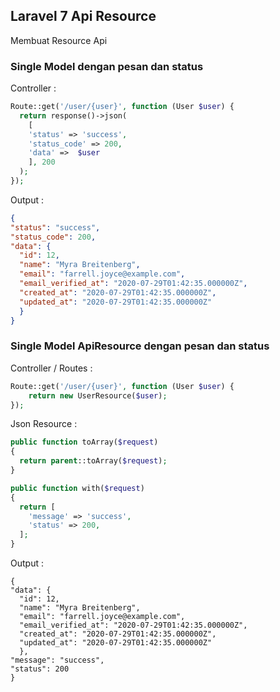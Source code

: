 ## Laravel 7 Api Resource

Membuat Resource Api

### Single Model dengan pesan dan status

Controller : 
```php
Route::get('/user/{user}', function (User $user) {
  return response()->json(
    [
    'status' => 'success',
    'status_code' => 200,
    'data' =>  $user 
    ], 200
  );
});
```
Output : 
```json
{
"status": "success",
"status_code": 200,
"data": {
  "id": 12,
  "name": "Myra Breitenberg",
  "email": "farrell.joyce@example.com",
  "email_verified_at": "2020-07-29T01:42:35.000000Z",
  "created_at": "2020-07-29T01:42:35.000000Z",
  "updated_at": "2020-07-29T01:42:35.000000Z"
  }
}
```


### Single Model ApiResource dengan pesan dan status

Controller / Routes : 
```php
Route::get('/user/{user}', function (User $user) {
	return new UserResource($user);
});
```

Json Resource :
```php
public function toArray($request)
{
  return parent::toArray($request);
}

public function with($request)
{
  return [
    'message' => 'success',
    'status' => 200,
  ];
}
```

Output :
```
{
"data": {
  "id": 12,
  "name": "Myra Breitenberg",
  "email": "farrell.joyce@example.com",
  "email_verified_at": "2020-07-29T01:42:35.000000Z",
  "created_at": "2020-07-29T01:42:35.000000Z",
  "updated_at": "2020-07-29T01:42:35.000000Z"
  },
"message": "success",
"status": 200
}
``` 
